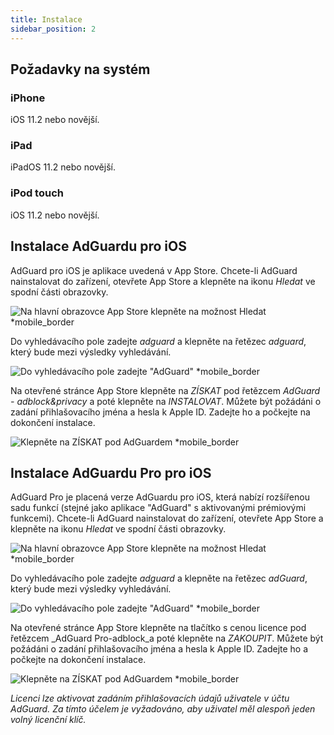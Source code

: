 ```yaml
---
title: Instalace
sidebar_position: 2
---
```


## Požadavky na systém

### iPhone

iOS 11.2 nebo novější.

### iPad

iPadOS 11.2 nebo novější.

### iPod touch

iOS 11.2 nebo novější.

## Instalace AdGuardu pro iOS

AdGuard pro iOS je aplikace uvedená v App Store. Chcete-li AdGuard nainstalovat do zařízení, otevřete App Store a klepněte na ikonu _Hledat_ ve spodní části obrazovky.

![Na hlavní obrazovce App Store klepněte na možnost Hledat *mobile_border](https://cdn.adtidy.org/public/Adguard/kb/installation/iOS/en/1.png)

Do vyhledávacího pole zadejte _adguard_ a klepněte na řetězec _adguard_, který bude mezi výsledky vyhledávání.

![Do vyhledávacího pole zadejte "AdGuard" *mobile_border](https://cdn.adtidy.org/public/Adguard/kb/installation/iOS/en/2.png)

Na otevřené stránce App Store klepněte na _ZÍSKAT_ pod řetězcem _AdGuard - adblock&privacy_ a poté klepněte na _INSTALOVAT_. Můžete být požádáni o zadání přihlašovacího jména a hesla k Apple ID. Zadejte ho a počkejte na dokončení instalace.

![Klepněte na ZÍSKAT pod AdGuardem *mobile_border](https://cdn.adtidy.org/public/Adguard/kb/installation/iOS/en/3.png)

## Instalace AdGuardu Pro pro iOS

AdGuard Pro je placená verze AdGuardu pro iOS, která nabízí rozšířenou sadu funkcí (stejné jako aplikace "AdGuard" s aktivovanými prémiovými funkcemi). Chcete-li AdGuard nainstalovat do zařízení, otevřete App Store a klepněte na ikonu _Hledat_ ve spodní části obrazovky.

![Na hlavní obrazovce App Store klepněte na možnost Hledat *mobile_border](https://cdn.adtidy.org/public/Adguard/kb/installation/iOS/en/1.png)

Do vyhledávacího pole zadejte _adguard_ a klepněte na řetězec _adGuard_, který bude mezi výsledky vyhledávání.

![Do vyhledávacího pole zadejte "AdGuard" *mobile_border](https://cdn.adtidy.org/public/Adguard/kb/installation/iOS/en/2.png)

Na otevřené stránce App Store klepněte na tlačítko s cenou licence pod řetězcem _AdGuard Pro-adblock_a poté klepněte na _ZAKOUPIT_. Můžete být požádáni o zadání přihlašovacího jména a hesla k Apple ID. Zadejte ho a počkejte na dokončení instalace.

![Klepněte na ZÍSKAT pod AdGuardem *mobile_border](https://cdn.adtidy.org/public/Adguard/kb/installation/iOS/en/3.png)

*Licenci lze aktivovat zadáním přihlašovacích údajů uživatele v účtu AdGuard. Za tímto účelem je vyžadováno, aby uživatel měl alespoň jeden volný licenční klíč.*